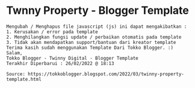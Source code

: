 # Twnny Property - Blogger Template

    Mengubah / Menghapus file javascript (js) ini dapat mengakibatkan :
    1. Kerusakan / error pada template
    2. Menghilangkan fungsi update / perbaikan otomatis pada template
    3. Tidak akan mendapatkan support/bantuan dari kreator template
    Terima kasih sudah menggunakan Template Dari Tokko Blogger. :)
    Salam,
    Tokko Blogger - Twinny Digital - Blogger Template
    Terakhir Diperbarui : 26/02/2022 @ 18:13
    
    Source: https://tokkoblogger.blogspot.com/2022/03/twinny-property-template.html

